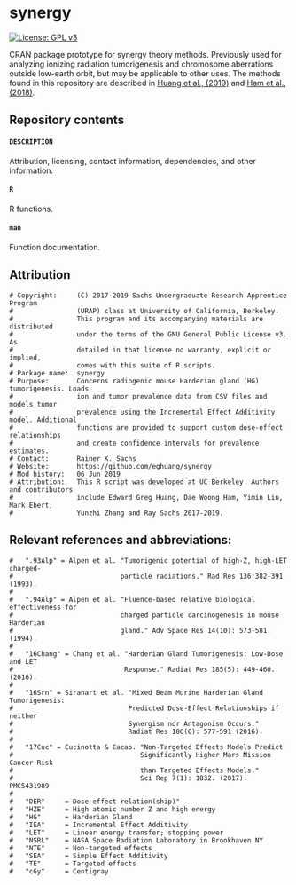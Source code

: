# synergy

[![License: GPL v3](https://img.shields.io/badge/License-GPL%20v3-blue.svg)](https://www.gnu.org/licenses/gpl-3.0.en.html)  

CRAN package prototype for synergy theory methods. Previously used for analyzing ionizing radiation tumorigenesis and chromosome aberrations outside low-earth orbit, but may be applicable to other uses. The methods found in this repository are described in [Huang et al., (2019)](https://link.springer.com/article/10.1007%2Fs00411-018-00774-x) and [Ham et al., (2018)](https://www.rrjournal.org/doi/full/10.1667/RR14948.1).

## Repository contents

#### `DESCRIPTION`
Attribution, licensing, contact information, dependencies, and other information. 

#### `R`
R functions.

#### `man` 
Function documentation.

## Attribution

    # Copyright:     (C) 2017-2019 Sachs Undergraduate Research Apprentice Program
    #                (URAP) class at University of California, Berkeley.
    #                This program and its accompanying materials are distributed
    #                under the terms of the GNU General Public License v3. As
    #                detailed in that license no warranty, explicit or implied,
    #                comes with this suite of R scripts.
    # Package name:  synergy
    # Purpose:       Concerns radiogenic mouse Harderian gland (HG) tumorigenesis. Loads
    #                ion and tumor prevalence data from CSV files and models tumor
    #                prevalence using the Incremental Effect Additivity model. Additional
    #                functions are provided to support custom dose-effect relationships 
    #                and create confidence intervals for prevalence estimates.
    # Contact:       Rainer K. Sachs
    # Website:       https://github.com/eghuang/synergy
    # Mod history:   06 Jun 2019
    # Attribution:   This R script was developed at UC Berkeley. Authors and contributors
    #                include Edward Greg Huang, Dae Woong Ham, Yimin Lin, Mark Ebert,
    #                Yunzhi Zhang and Ray Sachs 2017-2019.

## Relevant references and abbreviations:

    #   ".93Alp" = Alpen et al. "Tumorigenic potential of high-Z, high-LET charged-
    #                           particle radiations." Rad Res 136:382-391 (1993).
    #
    #   ".94Alp" = Alpen et al. "Fluence-based relative biological effectiveness for
    #                           charged particle carcinogenesis in mouse Harderian
    #                           gland." Adv Space Res 14(10): 573-581. (1994).
    #
    #   "16Chang" = Chang et al. "Harderian Gland Tumorigenesis: Low-Dose and LET
    #                            Response." Radiat Res 185(5): 449-460. (2016).
    #
    #   "16Srn" = Siranart et al. "Mixed Beam Murine Harderian Gland Tumorigenesis:
    #                             Predicted Dose-Effect Relationships if neither
    #                             Synergism nor Antagonism Occurs."
    #                             Radiat Res 186(6): 577-591 (2016).
    #
    #   "17Cuc" = Cucinotta & Cacao. "Non-Targeted Effects Models Predict
    #                                Significantly Higher Mars Mission Cancer Risk
    #                                than Targeted Effects Models."
    #                                Sci Rep 7(1): 1832. (2017). PMC5431989
    #
    #   "DER"     = Dose-effect relation(ship)"
    #   "HZE"     = High atomic number Z and high energy
    #   "HG"      = Harderian Gland
    #   "IEA"     = Incremental Effect Additivity
    #   "LET"     = Linear energy transfer; stopping power
    #   "NSRL"    = NASA Space Radiation Laboratory in Brookhaven NY
    #   "NTE"     = Non-targeted effects
    #   "SEA"     = Simple Effect Additivity
    #   "TE"      = Targeted effects
    #   "cGy"     = Centigray
    
